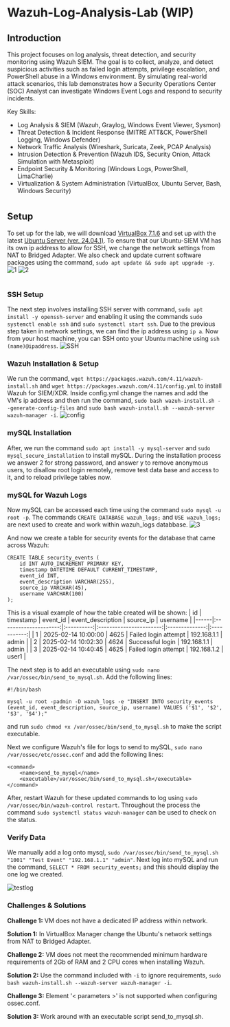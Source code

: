 # Wazuh-Log-Analysis-Lab (WIP)

## Introduction

This project focuses on log analysis, threat detection, and security monitoring using Wazuh SIEM. The goal is to collect, analyze, and detect suspicious activities such as failed login attempts, privilege escalation, and PowerShell abuse in a Windows environment. By simulating real-world attack scenarios, this lab demonstrates how a Security Operations Center (SOC) Analyst can investigate Windows Event Logs and respond to security incidents.

Key Skills:
- Log Analysis & SIEM (Wazuh, Graylog, Windows Event Viewer, Sysmon)
- Threat Detection & Incident Response (MITRE ATT&CK, PowerShell Logging, Windows Defender)
- Network Traffic Analysis (Wireshark, Suricata, Zeek, PCAP Analysis)
- Intrusion Detection & Prevention (Wazuh IDS, Security Onion, Attack Simulation with Metasploit)
- Endpoint Security & Monitoring (Windows Logs, PowerShell, LimaCharlie)
- Virtualization & System Administration (VirtualBox, Ubuntu Server, Bash, Windows Security)

#

## Setup
To set up for the lab, we will download [VirtualBox 7.1.6](https://www.virtualbox.org/wiki/Downloads) and set up with the latest [Ubuntu Server (ver. 24.04.1)](https://ubuntu.com/download/server). To ensure that our Ubuntu-SIEM VM has its own ip address to allow for SSH, we change the network settings from NAT to Bridged Adapter. We also check and update current software packages using the command, ``sudo apt update && sudo apt upgrade -y``.
![1](https://github.com/user-attachments/assets/2a2eadcd-9b7b-4dc6-bc1f-2581f4d7e6e9)
![2](https://github.com/user-attachments/assets/a0be7459-929f-4ffd-ae27-65f50702ffb4)

#

### SSH Setup
The next step involves installing SSH server with command, ``sudo apt install -y openssh-server`` and enabling it using the commands ``sudo systemctl enable ssh`` and ``sudo systemctl start ssh``. Due to the previous step taken in network settings, we can find the ip address using ``ip a``. Now from your host machine, you can SSH onto your Ubuntu machine using ``ssh (name)@ipaddress``.
![SSH](https://github.com/user-attachments/assets/66a91707-89bf-4c32-a7c3-316e3e09a8aa)

### Wazuh Installation & Setup
We run the command, ``wget https://packages.wazuh.com/4.11/wazuh-install.sh`` and ``wget https://packages.wazuh.com/4.11/config.yml`` to install Wazuh for SIEM/XDR. Inside config.yml change the names and add the VM's ip address and then run the command, ``sudo bash wazuh-install.sh --generate-config-files`` and ``sudo bash wazuh-install.sh --wazuh-server wazuh-manager -i``.
![config](https://github.com/user-attachments/assets/b097bf82-3949-4949-9086-4928e1d8131c)


### mySQL Installation
After, we run the command ``sudo apt install -y mysql-server`` and ``sudo mysql_secure_installation`` to install mySQL. During the installation process we answer 2 for strong password, and answer y to remove anonymous users, to disallow root login remotely, remove test data base and access to it, and to reload privilege tables now.

### mySQL for Wazuh Logs
Now mySQL can be accessed each time using the command ``sudo mysql -u root -p``. The commands ``CREATE DATABASE wazuh_logs;`` and ``USE wazuh_logs;`` are next used to create and work within wazuh_logs databbase.
![3](https://github.com/user-attachments/assets/06a189e2-3349-40fd-9ca3-f6af588565f6)


And now we create a table for security events for the database that came across Wazuh:
```
CREATE TABLE security_events (
    id INT AUTO_INCREMENT PRIMARY KEY,
    timestamp DATETIME DEFAULT CURRENT_TIMESTAMP,
    event_id INT,
    event_description VARCHAR(255),
    source_ip VARCHAR(45),
    username VARCHAR(100)
);
```
This is a visual example of how the table created will be shown:
|  id  |       timestamp       |  event_id  |    event_description    |    source_ip   |   username  |
|------|:---------------------:|:----------:|:-----------------------:|:--------------:|:-----------:|
|   1  |  2025-02-14 10:00:00  |    4625    |   Failed login attempt  |  192.168.1.1   |    admin    |
|   2  |  2025-02-14 10:02:30  |    4624    |     Successful login    |  192.168.1.1   |    admin    |
|   3  |  2025-02-14 10:40:45  |    4625    |   Failed login attempt  |  192.168.1.2   |    user1    |

The next step is to add an executable using ``sudo nano /var/ossec/bin/send_to_mysql.sh``. Add the following lines:
```
#!/bin/bash

mysql -u root -padmin -D wazuh_logs -e "INSERT INTO security_events (event_id, event_description, source_ip, username) VALUES ('$1', '$2', '$3', '$4');"
```
and run ``sudo chmod +x /var/ossec/bin/send_to_mysql.sh`` to make the script executable.

Next we configure Wazuh's file for logs to send to mySQL, ``sudo nano /var/ossec/etc/ossec.conf`` and add the following lines:

```
<command>
    <name>send_to_mysql</name>
    <executable>/var/ossec/bin/send_to_mysql.sh</executable>
</command>
```

After, restart Wazuh for these updated commands to log using ``sudo /var/ossec/bin/wazuh-control restart``. Throughout the process the command ``sudo systemctl status wazuh-manager`` can be used to check on the status.

### Verify Data

We manually add a log onto mysql, ``sudo /var/ossec/bin/send_to_mysql.sh "1001" "Test Event" "192.168.1.1" "admin"``.  Next log into mySQL and run the command, ``SELECT * FROM security_events;`` and this should display the one log we created.

![testlog](https://github.com/user-attachments/assets/96019196-8f4b-4f25-8494-69255f68197b)


### Challenges & Solutions
**Challenge 1:** VM does not have a dedicated IP address within network.

**Solution 1:** In VirtualBox Manager change the Ubuntu's network settings from NAT to Bridged Adapter.

**Challenge 2:** VM does not meet the recommended minimum hardware requirements of 2Gb of RAM and 2 CPU cores when installing Wazuh.

**Solution 2:** Use the command included with ``-i`` to ignore requirements, ``sudo bash wazuh-install.sh --wazuh-server wazuh-manager -i``.

**Challenge 3:** Element '< parameters >' is not supported when configuring ossec.conf.

**Solution 3:** Work around with an executable script send_to_mysql.sh.
